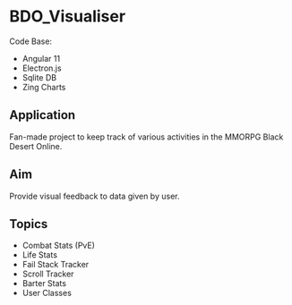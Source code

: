 # BDO_Visualiser
Code Base:
- Angular 11
- Electron.js
- Sqlite DB
- Zing Charts

## Application
Fan-made project to keep track of various activities in the MMORPG Black Desert Online.

## Aim
Provide visual feedback to data given by user.
 
 ## Topics
 - Combat Stats (PvE)
 - Life Stats
 - Fail Stack Tracker
 - Scroll Tracker
 - Barter Stats
 - User Classes
